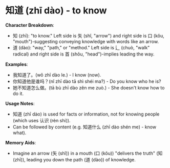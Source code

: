 # **知道 (zhī dào) - to know**

**Character Breakdown**:  
- 知 (zhī): "to know." Left side is 矢 (shǐ, "arrow") and right side is 口 (kǒu, "mouth")-suggesting conveying knowledge with words like an arrow.  
- 道 (dào): "way," "path," or "method." Left side is 辶 (chuò, "walk" radical) and right side is 首 (shǒu, "head")-implies leading the way.

**Examples**:  
- 我知道了。(wǒ zhī dào le.) - I know (now).  
- 你知道他是谁吗？(nǐ zhī dào tā shì shéi ma?) - Do you know who he is?  
- 她不知道怎么做。(tā bù zhī dào zěn me zuò.) - She doesn't know how to do it.

**Usage Notes**:  
- 知道 (zhī dào) is used for facts or information, not for knowing people (which uses 认识 (rèn shi)).  
- Can be followed by content (e.g. 知道什么 (zhī dào shén me) - know what).

**Memory Aids**:  
- Imagine an arrow (矢 (shǐ)) in a mouth (口 (kǒu)) "delivers the truth" (知 (zhī)), leading you down the path (道 (dào)) of knowledge.